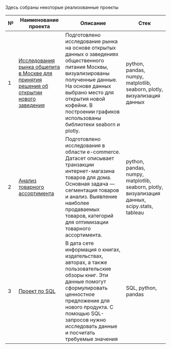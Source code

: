 Здесь собраны некоторые реализованные проекты

|№|Наименование проекта|Описание|Стек|
|-|-|-|-|
|1|[Исследования рынка общепита в Москве для принятия решения об открытии нового заведения](https://github.com/shiana0909/Portfolio/tree/main/%D0%9F%D1%80%D0%BE%D0%B5%D0%BA%D1%82%3A%20%D0%98%D1%81%D1%81%D0%BB%D0%B5%D0%B4%D0%BE%D0%B2%D0%B0%D0%BD%D0%B8%D1%8F%20%D1%80%D1%8B%D0%BD%D0%BA%D0%B0%20%D0%BE%D0%B1%D1%89%D0%B5%D0%BF%D0%B8%D1%82%D0%B0%20%D0%B2%20%D0%9C%D0%BE%D1%81%D0%BA%D0%B2%D0%B5%20%D0%B4%D0%BB%D1%8F%20%D0%BF%D1%80%D0%B8%D0%BD%D1%8F%D1%82%D0%B8%D1%8F%20%D1%80%D0%B5%D1%88%D0%B5%D0%BD%D0%B8%D1%8F%20%D0%BE%D0%B1%20%D0%BE%D1%82%D0%BA%D1%80%D1%8B%D1%82%D0%B8%D0%B8%20%D0%BD%D0%BE%D0%B2%D0%BE%D0%B3%D0%BE%20%D0%B7%D0%B0%D0%B2%D0%B5%D0%B4%D0%B5%D0%BD%D0%B8%D1%8F)|Подготовлено исследование рынка на основе открытых данных о заведениях общественного питания Москвы, визуализированы полученные данные. На основе данных выбрано место для открытия новой кофейни. В построении графиков использованы библиотеки seaborn и plotly. |python, pandas, numpy, matplotlib, seaborn, plotly, визуализация данных|
|2|[Анализ товарного ассортимента](https://github.com/shiana0909/Portfolio/tree/main/%D0%9F%D1%80%D0%BE%D0%B5%D0%BA%D1%82%3A%20%D0%90%D0%BD%D0%B0%D0%BB%D0%B8%D0%B7%20%D1%82%D0%BE%D0%B2%D0%B0%D1%80%D0%BD%D0%BE%D0%B3%D0%BE%20%D0%B0%D1%81%D1%81%D0%BE%D1%80%D1%82%D0%B8%D0%BC%D0%B5%D0%BD%D1%82%D0%B0)|Подготовлено исследования в области e-commerce. Датасет описывает транзакции интернет-магазина товаров для дома. Основная задача  — сегментация товаров и анализ. Выявление наиболее продаваемых товаров, категорий для оптимизации товарного ассортимента. |python, pandas, numpy, matplotlib, seaborn, plotly, визуализация данных, scipy.stats, tableau|  
|3|[Проект по SQL](https://github.com/shiana0909/Portfolio/tree/main/SQL%20%D0%BF%D1%80%D0%BE%D0%B5%D0%BA%D1%82)|В дата сете информация о книгах, издательствах, авторах, а также пользовательские обзоры книг. Эти данные помогут сформулировать ценностное предложение для нового продукта. С помощью SQL- запросов нужно исследовать данные и посчитать требуемые значения|SQL, python, pandas|


